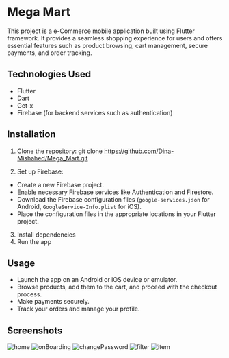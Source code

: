 # Mega Mart
This project is a e-Commerce mobile application built using Flutter framework. It provides a seamless shopping experience for users and offers essential features such as product browsing, cart management, secure payments, and order tracking.
## Technologies Used

- Flutter
- Dart
- Get-x
- Firebase (for backend services such as authentication)
## Installation

1. Clone the repository: git clone https://github.com/Dina-Mishahed/Mega_Mart.git

2. Set up Firebase:

- Create a new Firebase project.
- Enable necessary Firebase services like Authentication and Firestore.
- Download the Firebase configuration files (`google-services.json` for Android, `GoogleService-Info.plist` for iOS).
- Place the configuration files in the appropriate locations in your Flutter project.

3. Install dependencies
4. Run the app

## Usage

- Launch the app on an Android or iOS device or emulator.
- Browse products, add them to the cart, and proceed with the checkout process.
- Make payments securely.
- Track your orders and manage your profile.


## Screenshots
![home](https://github.com/Dina-Mishahed/Mega_Mart/assets/53543119/996205af-fa86-45d8-84f5-3300cf9cdc7d)
![onBoarding](https://github.com/Dina-Mishahed/Mega_Mart/assets/53543119/5abe2318-4812-4d9e-adcd-b6f19f138190)
![changePassword](https://github.com/Dina-Mishahed/Mega_Mart/assets/53543119/e878b182-b437-4b15-a97b-307f74c4848a)
![filter](https://github.com/Dina-Mishahed/Mega_Mart/assets/53543119/096e0b65-b96c-4e0b-9ddd-7f55b8b4c9d9)
![item](https://github.com/Dina-Mishahed/Mega_Mart/assets/53543119/52ab7ec4-62b5-4c2e-9687-04c02f2f8733)
